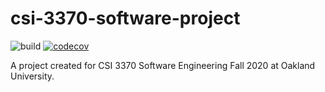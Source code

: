# csi-3370-software-project

![build](https://github.com/andrewdimmer/csi-3370-software-project/workflows/Gradle%20Build%20and%20Test/badge.svg)
[![codecov](https://codecov.io/gh/andrewdimmer/csi-3370-software-project/branch/main/graph/badge.svg?token=HUNFF75C0R)](https://codecov.io/gh/andrewdimmer/csi-3370-software-project)

A project created for CSI 3370 Software Engineering Fall 2020 at Oakland University.

